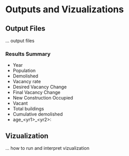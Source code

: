 # Outputs and Vizualizations

## Output Files
... output files

### Results Summary
- Year	
- Population	
- Demolished	
- Vacancy rate	
- Desired Vacancy Change	
- Final Vacancy Change	
- New Construction	Occupied	
- Vacant	
- Total buildings	
- Cumulative demolished
- age_\<yr1\>_\<yr2\>: 

## Vizualization
... how to run and interpret vizualization

